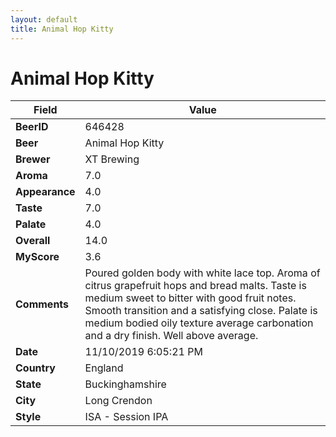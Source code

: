```yaml
---
layout: default
title: Animal Hop Kitty 
---
```


# Animal Hop Kitty 

| Field         | Value     |
|---------------|-----------|
| **BeerID** | 646428 |
| **Beer** | Animal Hop Kitty  |
| **Brewer** | XT Brewing |
| **Aroma** | 7.0 |
| **Appearance** | 4.0 |
| **Taste** | 7.0 |
| **Palate** | 4.0 |
| **Overall** | 14.0 |
| **MyScore** | 3.6 |
| **Comments** | Poured golden body with white lace top. Aroma of citrus grapefruit hops and bread malts. Taste is medium sweet to bitter with good fruit notes. Smooth transition and a satisfying close. Palate is medium bodied oily texture average carbonation and a dry finish. Well above average. |
| **Date** | 11/10/2019 6:05:21 PM |
| **Country** | England |
| **State** | Buckinghamshire |
| **City** | Long Crendon |
| **Style** | ISA - Session IPA |
